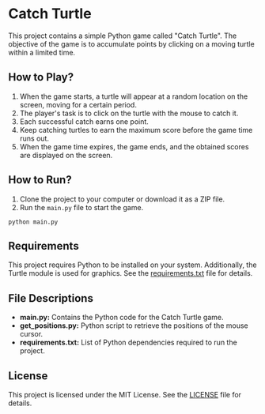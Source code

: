 <h1>Catch Turtle</h1>

<p>This project contains a simple Python game called "Catch Turtle". The objective of the game is to accumulate points by clicking on a moving turtle within a limited time.</p>

<h2>How to Play?</h2>

<ol>
  <li>When the game starts, a turtle will appear at a random location on the screen, moving for a certain period.</li>
  <li>The player's task is to click on the turtle with the mouse to catch it.</li>
  <li>Each successful catch earns one point.</li>
  <li>Keep catching turtles to earn the maximum score before the game time runs out.</li>
  <li>When the game time expires, the game ends, and the obtained scores are displayed on the screen.</li>
</ol>

<h2>How to Run?</h2>

<ol>
  <li>Clone the project to your computer or download it as a ZIP file.</li>
  <li>Run the <code>main.py</code> file to start the game.</li>
</ol>

<pre><code>python main.py</code></pre>

<h2>Requirements</h2>

<p>This project requires Python to be installed on your system. Additionally, the Turtle module is used for graphics. See the <a href="requirements.txt">requirements.txt</a> file for details.</p>

<h2>File Descriptions</h2>

<ul>
  <li><strong>main.py:</strong> Contains the Python code for the Catch Turtle game.</li>
  <li><strong>get_positions.py:</strong> Python script to retrieve the positions of the mouse cursor.</li>
  <li><strong>requirements.txt:</strong> List of Python dependencies required to run the project.</li>
</ul>

<h2>License</h2>

<p>This project is licensed under the MIT License. See the <a href="LICENSE">LICENSE</a> file for details.</p>
